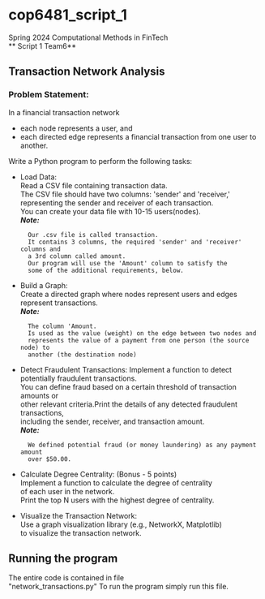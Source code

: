 # cop6481_script_1
Spring 2024 Computational Methods in FinTech 
<br>
** Script 1 Team6**


## Transaction Network Analysis

### Problem Statement:

In a financial transaction network<br>
* each node represents a user, and 
* each directed edge represents a financial transaction from one user to another. 

Write a Python program to perform the following tasks:
* Load Data:<br>
    Read a CSV file containing transaction data.<br>
    The CSV file should have two columns: 'sender' and 'receiver,'<br>
    representing the sender and receiver of each transaction.<br>
    You can create your data file with 10-15 users(nodes).<br>
**_Note:_**<br>

        Our .csv file is called transaction. 
        It contains 3 columns, the required 'sender' and 'receiver' columns and  
        a 3rd column called amount. 
        Our program will use the 'Amount' column to satisfy the 
        some of the additional requirements, below. 

* Build a Graph:<br>
  Create a directed graph where nodes represent users and edges represent transactions.<br>
**_Note:_**<br>

        The column 'Amount. 
        Is used as the value (weight) on the edge between two nodes and 
        represents the value of a payment from one person (the source node) to
        another (the destination node)

* Detect Fraudulent Transactions:
  Implement a function to detect potentially fraudulent transactions.<br> 
  You can define fraud based on a certain threshold of transaction amounts or <br>
  other relevant criteria.Print the details of any detected fraudulent transactions,<br>
  including the sender, receiver, and transaction amount.<br>
**_Note:_**<br>

        We defined potential fraud (or money laundering) as any payment amount 
        over $50.00.

* Calculate Degree Centrality: (Bonus - 5 points)<br>
  Implement a function to calculate the degree of centrality<br>
  of each user in the network.<br>
  Print the top N users with the highest degree of centrality.

* Visualize the Transaction Network:<br>
  Use a graph visualization library (e.g., NetworkX, Matplotlib)<br>
  to visualize the transaction network.


## Running the program

The entire code is contained in file <br>
"network_transactions.py"
To run the program simply run this file.

